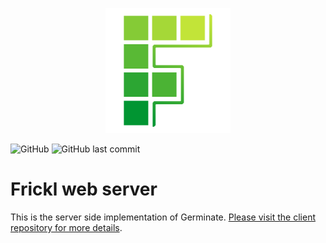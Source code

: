 <p align="center">
  <img src="https://raw.githubusercontent.com/sebastian-raubach/frickl-web/master/src/assets/frickl.svg?sanitize=true" width="200" alt="Logo">
</p>

![GitHub](https://img.shields.io/github/license/sebastian-raubach/frickl-web-server)
![GitHub last commit](https://img.shields.io/github/last-commit/sebastian-raubach/frickl-web-server)

# Frickl web server

This is the server side implementation of Germinate. [Please visit the client repository for more details](https://github.com/sebastian-raubach/frickl-web).